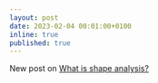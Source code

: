 ```yaml
---
layout: post
date: 2023-02-04 00:01:00+0100
inline: true
published: true
---
```


New post on [What is shape analysis?](/blog/2023/what-is-shape-analysis/)
